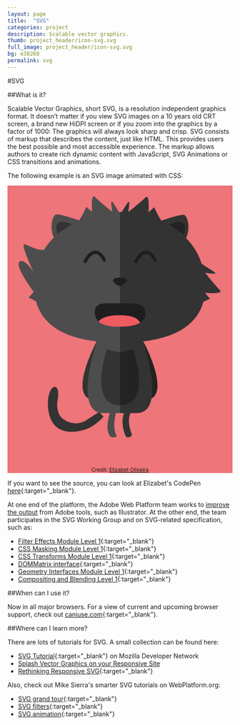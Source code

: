 ```yaml
---
layout: page
title:  "SVG"
categories: project
description: Scalable vector graphics.
thumb: project_header/icon-svg.svg
full_image: project_header/icon-svg.svg
bg: e38268
permalink: svg
---
```

#SVG

##What is it?

Scalable Vector Graphics, short SVG, is a resolution independent graphics format. It doesn’t matter if you view SVG images on a 10 years old CRT screen, a brand new HiDPI screen or if you zoom into the graphics by a factor of 1000: The graphics will always look sharp and crisp. SVG consists of markup that describes the content, just like HTML. This provides users the best possible and most accessible experience. The markup allows authors to create rich dynamic content with JavaScript, SVG Animations or CSS transitions and animations.

The following example is an SVG image animated with CSS:

<div id="cat">
  <style>
    #cat {
      background: #ee7579;
    }

    #cat {
      max-width: 300px;
      margin: 0 auto;
    }
    #innercat {
        -webkit-transform: rotate(0); 
        -webkit-transition: -webkit-transform 2s;
        -webkit-transform-origin: 50% 100%;
    }
    #innercat:hover {
        -webkit-transform: rotate(30deg);
    }

    #cauda {
      width: 72px;
      height: 79px;
      -webkit-animation: cauda 6s linear infinite;
      -webkit-transform-origin: 80% 80%;
    }

    @-webkit-keyframes cauda {
      0% {
        -webkit-transform: rotate(-10deg);
        transform: rotate(-10deg);
      }
      50% {
        -webkit-transform: rotate(30deg);
        transform: rotate(30deg);
      }
      100% {
        -webkit-transform: rotate(-10deg);
        transform: rotate(-10deg);
      }
    }
  </style>
  <svg id="innersvg" version="1.1" id="Layer_1" xmlns="http://www.w3.org/2000/svg" xmlns:xlink="http://www.w3.org/1999/xlink" x="0px" y="0px"
     viewBox="0 0 400 500" height="375px" width="100%" xml:space="preserve">
    <g id="innercat">
      <g id="cauda" width="72" height="79">
        <path id="cauda_in" fill="#333333" d="M164.7,376.7l6.2,9.9c0,0-15.1,13-33.7,16.8c-13.4,2.8-61.1,6.4-61.1-41.8
          s33.6-56.2,18.4-15.5c0,0-5.5,17.1,1.6,28.6s27.4,21.7,45.8,12.2L164.7,376.7z" width="72" height="79"/>
      </g>
      <g>
        <g>
          <path fill="#4D4D4D" d="M242.2,95L242.2,95l-0.1-0.1C242.1,94.9,242.1,95,242.2,95z"/>
          <path fill="#4D4D4D" d="M111.9,78.4L111.9,78.4C128.4,67.2,140,37.8,140,37.8l10.4,9.1c0,0-3-34.6,5.2-26.4s30.7,26,30.7,26
            s-4.1-21.9,0-17.8c4,4,20.8,38.6,53.5,64.5c-18.5-14.5-42.9-28.1-74-41.4C144.8,60.8,127,69.5,111.9,78.4z"/>
          <g>
            <path fill="#4D4D4D" d="M242,94.9c-0.8-0.6-1.5-1.2-2.2-1.7C240.5,93.7,241.3,94.3,242,94.9z"/>
            <path fill="#4D4D4D" d="M243.1,95.8c0.5-0.6,0.4-1.5-0.2-2l0,0c-0.7-0.6-1.5-1.2-2.2-1.8l0,0c0,0,0,0-0.1,0l0,0l0,0l0,0l0,0l0,0
              l0,0l0,0l0,0l0,0l0,0l0,0l0,0l0,0l0,0l0,0c-0.4-0.2-0.8-0.2-1.1-0.1l0,0l0,0l0,0l0,0l0,0l0,0l0,0l0,0l0,0l0,0l0,0l0,0l0,0l0,0
              l0,0l0,0l0,0c0,0,0,0-0.1,0l0,0l0,0l0,0l0,0l0,0l0,0l0,0l0,0l0,0l0,0l0,0l0,0l0,0l0,0l0,0l0,0l0,0l0,0l0,0c0,0,0,0,0,0.1l0,0
              c-0.2,0.3-0.3,0.6-0.3,1l0,0l0,0l0,0c0,0.4,0.2,0.7,0.5,0.9l0,0c0.1,0.1,0.2,0.2,0.3,0.3l0,0c0.6,0.5,1.3,1,1.9,1.5l0,0l0.9-1.1
              l-0.9,1.1c0.3,0.2,0.6,0.3,0.9,0.3l0,0C242.5,96.3,242.9,96.1,243.1,95.8L243.1,95.8z"/>
          </g>
        </g>
      </g>
      <g>
        <g>
          <path fill="#333333" d="M158.8,95.7L158.8,95.7l0.1-0.1C158.8,95.7,158.8,95.7,158.8,95.7z"/>
          <path fill="#333333" d="M289,79.2L289,79.2c-16.4-11.3-28.1-40.7-28.1-40.7l-10.4,9.1c0,0,3-34.6-5.2-26.4s-30.7,26-30.7,26
            s4.1-21.9,0-17.8c-4,4-20.8,38.6-53.5,64.5c18.5-14.5,42.9-28.1,74-41.4C256.1,61.5,274,70.2,289,79.2z"/>
          <g>
            <path fill="#333333" d="M158.9,95.6c0.8-0.6,1.5-1.2,2.2-1.7C160.4,94.5,159.6,95.1,158.9,95.6z"/>
            <path fill="#333333" d="M157.8,96.5c-0.5-0.6-0.4-1.5,0.2-2l0,0c0.7-0.6,1.5-1.2,2.2-1.8l0,0c0,0,0,0,0.1,0l0,0l0,0l0,0l0,0l0,0
              l0,0l0,0l0,0l0,0l0,0l0,0l0,0l0,0l0,0l0,0c0.4-0.2,0.8-0.2,1.1-0.1l0,0l0,0l0,0l0,0l0,0l0,0l0,0l0,0l0,0l0,0l0,0l0,0l0,0l0,0l0,0
              l0,0l0,0c0,0,0,0,0.1,0l0,0l0,0l0,0l0,0l0,0l0,0l0,0l0,0l0,0l0,0l0,0l0,0l0,0l0,0l0,0l0,0l0,0l0,0l0,0c0,0,0,0,0,0.1l0,0
              c0.2,0.3,0.3,0.6,0.3,1l0,0l0,0l0,0c0,0.4-0.2,0.7-0.5,0.9l0,0c-0.1,0.1-0.2,0.2-0.3,0.3l0,0c-0.6,0.5-1.3,1-1.9,1.5l0,0
              l-0.9-1.1l0.9,1.1c-0.3,0.2-0.6,0.3-0.9,0.3l0,0C158.5,97,158.1,96.9,157.8,96.5L157.8,96.5z"/>
          </g>
        </g>
      </g>
      <path fill="#232323" d="M241.2,276.8c0,0,54.5,100.7,3.9,105.1"/>
      <path fill="#333333" d="M158.7,276.8c0,0-54.5,100.7-3.9,105.1"/>
      <path fill="#333333" d="M199.4,276.8H241c0,0,43.8,128.4-12,127.7h-29.6"/>
      <path fill="#4D4D4D" d="M200.1,276.8h-41.3c0,0-43.8,128.4,12,127.7h29.4"/>
      <path fill="#333333" d="M265.1,65.2c0,0,43-15.3,48.9-13.1c5.8,2.2,13.9,25.5,0,48.2"/>
      <path fill="#232323" d="M287.7,69.5c0,0,36.5-17.5,25.5,17.5"/>
      <path fill="#333333" d="M199.3,278.6c5.2-0.7,161.4,11.2,151.9-109S199.3,47,199.3,47"/>
      <path fill="#4D4D4D" d="M134.8,64.4c0,0-43-15.3-48.9-13.1c-5.8,2.2-13.9,25.5,0,48.2"/>
      <path fill="#333333" d="M114.4,68.8c0,0-36.5-17.5-25.5,17.5"/>
      <path fill="#4D4D4D" d="M199.9,278.6c-5.2-0.7-161.4,11.2-151.9-109S199.9,47,199.9,47"/>
      <g>
        <g>
          <g>
            <defs>
              <path id="SVGID_1_" d="M245.2,228.4c0.4,15.3-18.4,22.6-46.5,22.6s-42.3-7.9-43.6-23.1c-1.8-21,15.3-18.7,43.4-18.7
                C226.5,209.2,244.6,207.4,245.2,228.4z"/>
            </defs>
            <clipPath id="SVGID_2_">
              <use xlink:href="#SVGID_1_"  overflow="visible"/>
            </clipPath>
            <path clip-path="url(#SVGID_2_)" fill="#1E1E1E" d="M245.2,228.4c0.4,15.3-18.4,22.6-46.5,22.6s-42.3-7.9-43.6-23.1
              c-1.8-21,15.3-18.7,43.4-18.7C226.5,209.2,244.6,207.4,245.2,228.4z"/>
          </g>
        </g>
        <g>
          <g>
            <defs>
              <path id="SVGID_3_" d="M245.2,228.4c0.4,15.3-18.4,22.6-46.5,22.6s-42.3-7.9-43.6-23.1c-1.8-21,15.3-18.7,43.4-18.7
                C226.5,209.2,244.6,207.4,245.2,228.4z"/>
            </defs>
            <clipPath id="SVGID_4_">
              <use xlink:href="#SVGID_3_"  overflow="visible"/>
            </clipPath>
            <path clip-path="url(#SVGID_4_)" fill="#F05B61" d="M159.4,250.1c-0.3-13.3,16-19.6,40.3-19.6s36.6,6.8,37.8,20
              c1.6,18.2-13.2,16.2-37.6,16.2C175.6,266.7,159.9,268.3,159.4,250.1z"/>
          </g>
        </g>
      </g>
      <path fill="#333333" d="M209.4,398c-2.5,6.3-4.6,12.7-4.9,19.5c-0.5,9.5,2,18.9,5.2,27.7c1.7,4.6,12.8,1.7,11.2-2.8
        c-2.9-8.1-5.3-16.6-5.1-25.2c0.2-6.3,2-12.3,4.4-18.1c2.2-5.5-8.1-5.3-9.8-1.1H209.4z"/>
      <path fill="#4D4D4D" d="M194.2,396.7c-2.9,15.4-8.3,33-0.3,47.8c1.3,2.4-3.7,2.9-4.9,3.1c-2.8,0.3-6.2-0.9-7.7-3.5
        c-8.5-15.7,0.2-35.5,3.4-52C185.1,389.9,194.8,393.4,194.2,396.7z"/>
      <path fill="#1E1E1E" d="M212.1,167.6c-2.7-5.2-22.5-5.5-24.6,0c-1.3,3.6,7.6,11,12.1,10.8C204.2,178.1,213.7,170.7,212.1,167.6z"/>
      <path fill="#1E1E1E" d="M230.5,136.4c3.4-6,6.5-9.9,9.2-12.1l0,0c2.7-2.3,4.9-2.9,6.8-2.9l0,0c3,0,5.9,2,8.3,4.7l0,0
        c2.4,2.7,4.1,5.8,4.6,7l0,0c0.2,0.3,0.2,0.5,0.2,0.5l0,0l0,0c0.6,1.4,2.3,2.1,3.8,1.5l0,0c1.4-0.6,2.1-2.3,1.5-3.8l0,0
        c-0.1-0.2-3.5-8.3-10.3-13l0,0c-2.3-1.5-5-2.7-8.2-2.7l0,0c-3.4,0-7,1.4-10.4,4.2l0,0c-3.5,2.9-7,7.3-10.5,13.8l0,0
        c-0.8,1.4-0.3,3.1,1.1,3.9l0,0c0.4,0.2,0.9,0.4,1.4,0.4l0,0C229,137.9,230,137.3,230.5,136.4L230.5,136.4z"/>
      <path fill="#1E1E1E" d="M140.3,136.4c3.4-6,6.5-9.9,9.2-12.1l0,0c2.7-2.3,4.9-2.9,6.8-2.9l0,0c3,0,5.9,2,8.3,4.7l0,0
        c2.4,2.7,4.1,5.8,4.6,7l0,0c0.2,0.3,0.2,0.5,0.2,0.5l0,0l0,0c0.6,1.4,2.3,2.1,3.8,1.5l0,0c1.4-0.6,2.1-2.3,1.5-3.8l0,0
        c-0.1-0.2-3.5-8.3-10.3-13l0,0c-2.3-1.5-5-2.7-8.2-2.7l0,0c-3.4,0-7,1.4-10.4,4.2l0,0c-3.5,2.9-7,7.3-10.5,13.8l0,0
        c-0.8,1.4-0.3,3.1,1.1,3.9l0,0c0.4,0.2,0.9,0.4,1.4,0.4l0,0C138.7,137.9,139.7,137.3,140.3,136.4L140.3,136.4z"/>
      <path fill="#333333" d="M176.8,290.6c0,0,9.5,4.4,23.3,5.1v94.9C200.1,390.6,143.9,397.1,176.8,290.6z"/>
      <path fill="#232323" d="M223.5,290.6c0,0-9.5,4.4-23.3,5.1v94.9C200.1,390.6,256.3,397.1,223.5,290.6z"/>
      <g>
        <g>
          <path fill="#4D4D4D" d="M94.8,97.2L94.8,97.2L94.8,97.2C94.7,97.3,94.7,97.2,94.8,97.2z"/>
          <path fill="#4D4D4D" d="M78.2,227.4L78.2,227.4C67,211,37.5,199.3,37.5,199.3l9.1-10.4c0,0-33.9-45.1-25.7-53.3
            c8.2-8.2,25.2,17.4,25.2,17.4s-21.1-44-17-48.2c4-4,37.9,27.3,63.8-5.3c-14.5,18.5-28.1,42.9-41.4,74
            C60.5,194.5,69.3,212.4,78.2,227.4z"/>
          <g>
            <path fill="#4D4D4D" d="M94.7,97.3c-0.6,0.8-1.2,1.5-1.7,2.2C93.5,98.8,94.1,98,94.7,97.3z"/>
            <path fill="#4D4D4D" d="M95.5,96.2c-0.6-0.5-1.5-0.4-2,0.2l0,0c-0.6,0.7-1.2,1.5-1.8,2.2l0,0c0,0,0,0,0,0.1l0,0l0,0l0,0l0,0l0,0
              l0,0l0,0l0,0l0,0l0,0l0,0l0,0l0,0l0,0l0,0c-0.2,0.4-0.2,0.8-0.1,1.1l0,0l0,0l0,0l0,0l0,0l0,0l0,0l0,0l0,0l0,0l0,0l0,0l0,0l0,0
              l0,0l0,0l0,0c0,0,0,0,0,0.1l0,0l0,0l0,0l0,0l0,0l0,0l0,0l0,0l0,0l0,0l0,0l0,0l0,0l0,0l0,0l0,0l0,0l0,0l0,0c0,0,0,0,0.1,0l0,0
              c0.3,0.2,0.6,0.3,1,0.3l0,0l0,0l0,0c0.4,0,0.7-0.2,0.9-0.5l0,0c0.1-0.1,0.2-0.2,0.3-0.3l0,0c0.5-0.6,1-1.3,1.5-1.9l0,0l-1.1-0.9
              l1.1,0.9c0.2-0.3,0.3-0.6,0.3-0.9l0,0C96.1,96.9,95.9,96.5,95.5,96.2L95.5,96.2z"/>
          </g>
        </g>
      </g>
      <g>
        <g>
          <path fill="#333333" d="M302.8,99.1L302.8,99.1l0.1,0.1C302.8,99.1,302.8,99.1,302.8,99.1z"/>
          <path fill="#333333" d="M319.3,229.3L319.3,229.3c11.3-16.4,40.7-28.1,40.7-28.1l-9.1-10.4c0,0,34.6,3,26.4-5.2s-26-30.7-26-30.7
            s21.9,4.1,17.8,0c-4-4-38.6-20.8-64.5-53.5c14.5,18.5,28.1,42.9,41.4,74C337,196.4,328.3,214.3,319.3,229.3z"/>
          <g>
            <path fill="#333333" d="M302.9,99.2c0.6,0.8,1.2,1.5,1.7,2.2C304,100.7,303.5,99.9,302.9,99.2z"/>
            <path fill="#333333" d="M302,98.1c0.6-0.5,1.5-0.4,2,0.2l0,0c0.6,0.7,1.2,1.5,1.8,2.2l0,0c0,0,0,0,0,0.1l0,0l0,0l0,0l0,0l0,0l0,0
              l0,0l0,0l0,0l0,0l0,0l0,0l0,0l0,0l0,0c0.2,0.4,0.2,0.8,0.1,1.1l0,0l0,0l0,0l0,0l0,0l0,0l0,0l0,0l0,0l0,0l0,0l0,0l0,0l0,0l0,0l0,0
              l0,0c0,0,0,0,0,0.1l0,0l0,0l0,0l0,0l0,0l0,0l0,0l0,0l0,0l0,0l0,0l0,0l0,0l0,0l0,0l0,0l0,0l0,0l0,0c0,0,0,0-0.1,0l0,0
              c-0.3,0.2-0.6,0.3-1,0.3l0,0l0,0l0,0c-0.4,0-0.7-0.2-0.9-0.5l0,0c-0.1-0.1-0.2-0.2-0.3-0.3l0,0c-0.5-0.6-1-1.3-1.5-1.9l0,0
              l1.1-0.9l-1.1,0.9c-0.2-0.3-0.3-0.6-0.3-0.9l0,0C301.5,98.8,301.6,98.4,302,98.1L302,98.1z"/>
          </g>
        </g>
      </g>
    </g>
  </svg>
  <center><small>Credit: <a href="http://codepen.io/miukimiu/" target="_blank">Elizabet Oliveira</a></small></center>
  </div><!-- /#cat-->

If you want to see the source, you can look at Elizabet's CodePen [here](http://codepen.io/miukimiu/pen/Igouf){:target="_blank"}.

At one end of the platform, the Adobe Web Platform team works to [improve the output](http://blogs.adobe.com/webplatform/2014/01/27/better-svg-for-a-better-web/) from Adobe tools, such as Illustrator. At the other end, the team participates in the SVG Working Group and on SVG-related specification, such as:

  * [Filter Effects Module Level 1](http://dev.w3.org/fxtf/filters/){:target="_blank"}
  * [CSS Masking Module Level 1](http://dev.w3.org/fxtf/css-masking-1/){:target="_blank"}
  * [CSS Transforms Module Level 1](http://dev.w3.org/csswg/css-transforms/){:target="_blank"}
  * [DOMMatrix interface](http://dev.w3.org/fxtf/matrix/){:target="_blank"}
  * [Geometry Interfaces Module Level 1](http://dev.w3.org/fxtf/geometry/){:target="_blank"}
  * [Compositing and Blending Level 1](http://dev.w3.org/fxtf/compositing-1/){:target="_blank"}

##When can I use it?

Now in all major browsers. For a view of current and upcoming browser support, check out [caniuse.com](http://caniuse.com/#search=svg){:target="_blank"}.

##Where can I learn more?

There are lots of tutorials for SVG. A small collection can be found here:

  * [SVG Tutorial](https://developer.mozilla.org/en-US/docs/Web/SVG/Tutorial){:target="_blank"} on Mozilla Developer Network
  * [Splash Vector Graphics on your Responsive Site](http://www.html5rocks.com/en/tutorials/svg/mobile_fundamentals/)
  * [Rethinking Responsive SVG](http://www.smashingmagazine.com/2014/03/05/rethinking-responsive-svg/){:target="_blank"}

Also, check out Mike Sierra's smarter SVG tutorials on WebPlatform.org:

  * [SVG grand tour](http://docs.webplatform.org/wiki/svg/tutorials/smarter_svg_overview){:target="_blank"}
  * [SVG filters](http://docs.webplatform.org/wiki/svg/tutorials/smarter_svg_filters){:target="_blank"}
  * [SVG animation](http://docs.webplatform.org/wiki/svg/tutorials/smarter_svg_animation){:target="_blank"}
